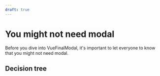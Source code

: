 ```yaml
---
draft: true
---
```


# You might not need modal

Before you dive into VueFinalModal, it's important to let everyone to know that you might not need modal.

## Decision tree
